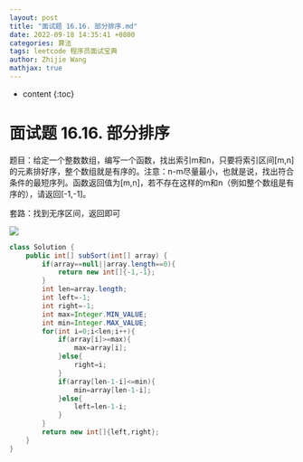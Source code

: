 ```yaml
---
layout: post
title: "面试题 16.16. 部分排序.md"
date: 2022-09-18 14:35:41 +0800
categories: 算法
tags: leetcode 程序员面试宝典
author: Zhijie Wang
mathjax: true
---
```



* content
{:toc}














# 面试题 16.16. 部分排序

题目：给定一个整数数组，编写一个函数，找出索引m和n，只要将索引区间[m,n]的元素排好序，整个数组就是有序的。注意：n-m尽量最小，也就是说，找出符合条件的最短序列。函数返回值为[m,n]，若不存在这样的m和n（例如整个数组是有序的），请返回[-1,-1]。

套路：找到无序区间，返回即可

![](D:/下载/youdaonote-pull-master/youdaonote-pull-master/youdaonote/youdaonote-images/WEBRESOURCEe250c073cc9da8bc7172a5b48f1df83b.jpeg)



```java
class Solution {
    public int[] subSort(int[] array) {
        if(array==null||array.length==0){
            return new int[]{-1,-1};
        }
        int len=array.length;
        int left=-1;
        int right=-1;
        int max=Integer.MIN_VALUE;
        int min=Integer.MAX_VALUE;
        for(int i=0;i<len;i++){
            if(array[i]>=max){
                max=array[i];
            }else{
                right=i;
            }
            if(array[len-1-i]<=min){
                min=array[len-1-i];
            }else{
                left=len-1-i;
            }
        }
        return new int[]{left,right};
    }
}
```

